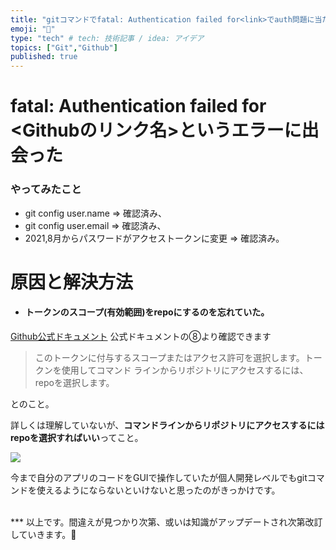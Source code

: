 ```yaml
---
title: "gitコマンドでfatal: Authentication failed for<link>でauth問題に当たった時のメモ"
emoji: "🤖"
type: "tech" # tech: 技術記事 / idea: アイデア
topics: ["Git","Github"]
published: true
---
```

# fatal: Authentication failed for <Githubのリンク名>というエラーに出会った
### やってみたこと
- git config user.name => 確認済み、
- git config user.email => 確認済み、
- 2021,8月からパスワードがアクセストークンに変更 => 確認済み。

# 原因と解決方法
- #### トークンのスコープ(有効範囲)をrepoにするのを忘れていた。

[Github公式ドキュメント](http://localhost:8000/articles/412d6df3e13b88)
公式ドキュメントの⑧より確認できます

>このトークンに付与するスコープまたはアクセス許可を選択します。トークンを使用してコマンド ラインからリポジトリにアクセスするには、repoを選択します。

とのこと。

詳しくは理解していないが、**コマンドラインからリポジトリにアクセスするにはrepoを選択すればいい**ってこと。

![](https://docs.github.com/assets/cb-43299/images/help/settings/token_scopes.gif)

今まで自分のアプリのコードをGUIで操作していたが個人開発レベルでもgitコマンドを使えるようにならないといけないと思ったのがきっかけです。

<br>
***
以上です。間違えが見つかり次第、或いは知識がアップデートされ次第改訂していきます。🙏

